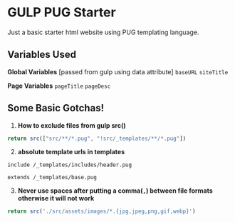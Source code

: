 # GULP PUG Starter

Just a basic starter html website using PUG templating language.

## Variables Used

**Global Variables** [passed from gulp using data attribute]
`baseURL`
`siteTitle`

**Page Variables**
`pageTitle`
`pageDesc`

## Some Basic Gotchas!

1. **How to exclude files from gulp src()**

```js
return src(["src/**/*.pug", "!src/_templates/**/*.pug"])
```

2. **absolute template urls in templates**

```pug
include /_templates/includes/header.pug

extends /_templates/base.pug
```

3. **Never use spaces after putting a comma(`,`) between file formats otherwise it will not work**

```js
return src('./src/assets/images/*.{jpg,jpeg,png,gif,webp}')
```